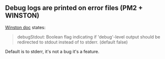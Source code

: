 ## Debug logs are printed on error files (PM2 + WINSTON)

[Winston doc](https://github.com/winstonjs/winston?PHPSESSID=02b65463441ebb6580ba41bde8f03247#console-transport) states:

> debugStdout: Boolean flag indicating if 'debug'-level output should be redirected to stdout instead of to stderr. (default false)

Default is to stderr, it's not a bug it's a feature.